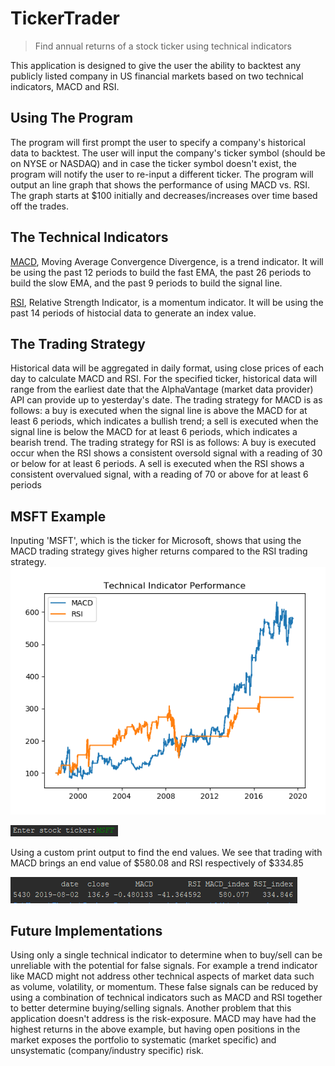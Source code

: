 # TickerTrader
>Find annual returns of a stock ticker using technical indicators

This application is designed to give the user the ability to backtest any publicly listed company in US financial markets based on two technical indicators, MACD and RSI.

## Using The Program
The program will first prompt the user to specify a company's historical data to backtest. The user will input the company's ticker symbol (should be on NYSE or NASDAQ) and in case the ticker symbol doesn't exist, the program will notify the user to re-input a different ticker. The program will output an line graph that shows the performance of using MACD vs. RSI. The graph starts at $100 initially and decreases/increases over time based off the trades. 

## The Technical Indicators
[MACD](https://www.investopedia.com/terms/m/macd.asp), Moving Average Convergence Divergence, is a trend indicator. It will be using the past 12 periods to build the fast EMA, the past 26 periods to build the slow EMA, and the past 9 periods to build the signal line.

[RSI](https://www.investopedia.com/terms/r/rsi.asp), Relative Strength Indicator, is a momentum indicator. It will be using the past 14 periods of histocial data to generate an index value.

## The Trading Strategy
Historical data will be aggregated in daily format, using close prices of each day to calculate MACD and RSI. For the specified ticker, historical data will range from the earliest date that the AlphaVantage (market data provider) API can provide up to yesterday's date. The trading strategy for MACD is as follows: a buy is executed when the signal line is above the MACD for at least 6 periods, which indicates a bullish trend; a sell is executed when the signal line is below the MACD for at least 6 periods, which indicates a bearish trend. The trading strategy for RSI is as follows: A buy is executed occur when the RSI shows a consistent oversold signal with a reading of 30 or below for at least 6 periods. A sell is executed when the RSI shows a consistent overvalued signal, with a reading of 70 or above for at least 6 periods

## MSFT Example
Inputing 'MSFT', which is the ticker for Microsoft, shows that using the MACD trading strategy gives higher returns compared to the RSI trading strategy.
![alt text](https://github.com/ssamarakoon/TickerTrader/blob/master/doc/figure.PNG)

![alt text](https://github.com/ssamarakoon/TickerTrader/blob/master/doc/figure1.PNG)

Using a custom print output to find the end values. We see that trading with MACD brings an end value of $580.08 and RSI respectively of $334.85

![alt text](https://github.com/ssamarakoon/TickerTrader/blob/master/doc/figure2.PNG)

## Future Implementations
Using only a single technical indicator to determine when to buy/sell can be unreliable with the potential for false signals. For example a trend indicator like MACD might not address other technical aspects of market data such as volume, volatility, or momentum. These false signals can be reduced by using a combination of technical indicators such as MACD and RSI together to better determine buying/selling signals. 
Another problem that this application doesn't address is the risk-exposure. MACD may have had the highest returns in the above example, but having open positions in the market exposes the portfolio to systematic (market specific) and unsystematic (company/industry specific) risk. 

